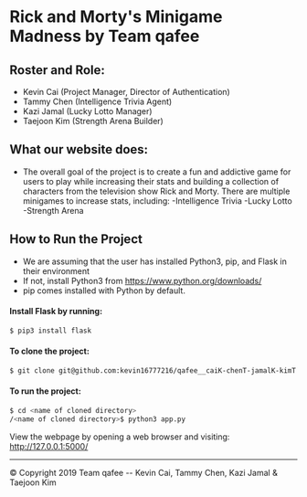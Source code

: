 # Rick and Morty's Minigame Madness by Team qafee 
## Roster and Role:
- Kevin Cai (Project Manager, Director of Authentication)
- Tammy Chen (Intelligence Trivia Agent)
- Kazi Jamal (Lucky Lotto Manager)
- Taejoon Kim (Strength Arena Builder)

## What our website does:
- The overall goal of the project is to create a fun and addictive game for users to play while increasing their stats and building a collection of characters from the television show Rick and Morty. There are multiple minigames to increase stats, including:
  -Intelligence Trivia
  -Lucky Lotto
  -Strength Arena
## How to Run the Project 
- We are assuming that the user has installed Python3, pip, and Flask in their environment
- If not, install Python3 from https://www.python.org/downloads/
- pip comes installed with Python by default.

#### Install Flask by running: 
```bash
$ pip3 install flask
```

#### To clone the project: 
```bash
$ git clone git@github.com:kevin16777216/qafee__caiK-chenT-jamalK-kimT.git
```


#### To run the project: 
```bash
$ cd <name of cloned directory>
/<name of cloned directory>$ python3 app.py 
```

View the webpage by opening a web browser and visiting: http://127.0.0.1:5000/

---
© Copyright 2019 Team qafee -- Kevin Cai, Tammy Chen, Kazi Jamal & Taejoon Kim
